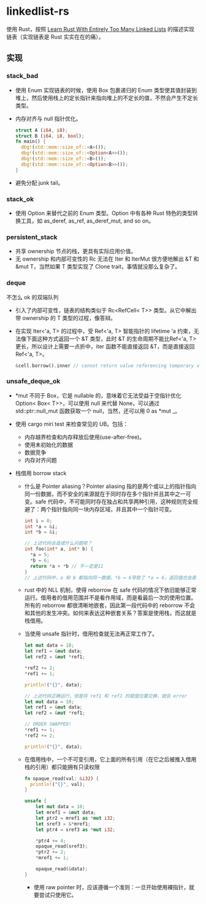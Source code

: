 # linkedlist-rs

使用 Rust，按照 [Learn Rust With Entirely Too Many Linked Lists](https://rust-unofficial.github.io/too-many-lists/index.html) 的描述实现链表（实现链表是 Rust 实实在在的痛）。

## 实现

### stack_bad

- 使用 Enum 实现链表的时候，使用 Box 包裹递归的 Enum 类型使其值封装到堆上，然后使用栈上的定长指针来指向堆上的不定长的值，不然会产生不定长类型。
- 内存对齐与 null 指针优化。

  ```rust
  struct A (i64, i8);
  struct B (i64, i8, bool);
  fn main() {
    dbg!(std::mem::size_of::<A>());
    dbg!(std::mem::size_of::<Option<A>>());
    dbg!(std::mem::size_of::<B>());
    dbg!(std::mem::size_of::<Option<B>>());
  }
  ```

- 避免分配 junk tail。

### stack_ok

- 使用 Option 来替代之前的 Enum 类型。Option 中有各种 Rust 特色的类型转换工具，如 as_deref, as_ref, as_deref_mut, and so on。

### persistent_stack

- 共享 ownership 节点的栈，更具有实际应用价值。
- 无 ownership 和内部可变性的 Rc 无法在 Iter 和 IterMut 很方便地解出 &T 和 &mut T，当然如果 T 类型实现了 Clone trait，事情就没那么复杂了。

### deque

不怎么 ok 的双端队列

- 引入了内部可变性，链表的结构类似于 Rc<RefCell< T>> 类型。从它中解出带 ownership 的 T 类型的过程，像答辩。
- 在实现 Iter<'a, T> 的过程中，受 Ref<'a, T> 智能指针的 lifetime 'a 约束，无法像下面这种方式返回一个 &T 类型，此时 &T 的生命周期不能比Ref<'a, T> 更长，所以设计上需要一点折中，iter 函数不能直接返回 &T，而是直接返回 Ref<'a, T>。

  ```rust
  &cell.borrow().inner // cannot return value referencing temporary value
  ```

### unsafe_deque_ok

- *mut 不同于 Box，它是 nullable 的，意味着它无法受益于空指针优化 Option< Box< T>>，可以使用 null 来代替 None，可以通过 std::ptr::null_mut 函数获取一个 null，当然，还可以用 0 as *mut _。
- 使用 cargo miri test 来检查常见的 UB。包括：
  
  - 内存越界检查和内存释放后使用(use-after-free)。
  - 使用未初始化的数据
  - 数据竞争
  - 内存对齐问题

- 栈借用 borrow stack

  - 什么是 Pointer aliasing？Pointer aliasing 指的是两个或以上的指针指向同一份数据，而不安全的来源就在于同时存在多个指针并且其中之一可变。safe 代码中，不可能同时存在独占和共享两种引用，这种规则完全规避了：两个指针指向同一块内存区域，并且其中一个指针可变。

    ```c
    int i = 0;
    int *a = &i;
    int *b = &i;

    // 上述代码会造成什么问题呢？
    int foo(int* a, int* b) {
      *a = 5;
      *b = 6;
      return *a + *b // 不一定是11
    }
    // 上述代码中，a 和 b 都指向同一数据，*b = 6导致了 *a = 6，返回值也会是 12
    ```

  - rust 中的 NLL 机制，使得 reborrow 在 safe 代码的情况下依旧能够正常运行。借用者的借用范围并不是看作用域，而是看最后一次的使用位置。所有的 reborrow 都很清晰地嵌套，因此第一段代码中的 reborrow 不会和其他的发生冲突。如何来表达这种嵌套关系？答案是使用栈，而这就是栈借用。
  - 当使用 unsafe 指针时，借用检查就无法再正常工作了。

    ```rust
    let mut data = 10;
    let ref1 = &mut data;
    let ref2 = &mut *ref1;

    *ref2 += 2;
    *ref1 += 1;

    println!("{}", data);

    // 上述代码正确运行，但是将 ref1 和 ref2 的赋值位置交换，就会 error
    let mut data = 10;
    let ref1 = &mut data;
    let ref2 = &mut *ref1;

    // ORDER SWAPPED!
    *ref1 += 1;
    *ref2 += 2;

    println!("{}", data);
    ```
  
  - 在借用栈中，一个不可变引用，它上面的所有引用（在它之后被推入借用栈的引用）都只能拥有只读权限

    ```rust
    fn opaque_read(val: &i32) {
      println!("{}", val);
    } 

    unsafe {
        let mut data = 10;
        let mref1 = &mut data;
        let ptr2 = mref1 as *mut i32;
        let sref3 = &*mref1;
        let ptr4 = sref3 as *mut i32;

        *ptr4 += 4;
        opaque_read(sref3);
        *ptr2 += 2;
        *mref1 += 1;

        opaque_read(&data);
    }

    ```

    - 使用 raw pointer 时，应该遵循一个准则：一旦开始使用裸指针，就要尝试只使用它。
